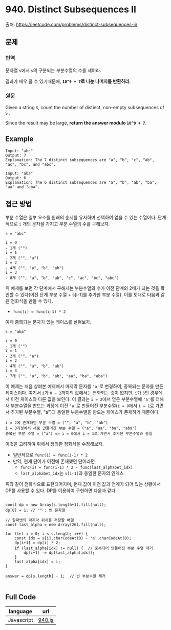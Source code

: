 # 940. Distinct Subsequences II

출처: https://leetcode.com/problems/distinct-subsequences-ii/

## 문제

### 번역

문자열 `s`에서 `s`의 구분되는 부분수열의 수를 세어라.

결과가 매우 클 수 있기때문에, **`10^9 + 7`로 나눈 나머지를 반환하라**.

### 원문

Given a string  `S`, count the number of distinct, non-empty subsequences of  `S`  .

Since the result may be large,  **return the answer modulo  `10^9 + 7`**.

## Example
```
Input: "abc"
Output: 7
Explanation: The 7 distinct subsequences are "a", "b", "c", "ab", "ac", "bc", and "abc".
```
```
Input: "aba"
Output: 6
Explanation: The 6 distinct subsequences are "a", "b", "ab", "ba", "aa" and "aba".
```
## 접근 방법

부분 수열은 일부 요소를 원래의 순서를 유지하며 선택하여 얻을 수 있는 수열이다. 단계적으로 `i` 개의 문자을 가지고 부분 수열의 수를 구해보자.
```
s = "abc"

i = 0
- 1개 ("")
i = 1
- 2개 ("", "a")
i = 2
- 4개 ("", "a", "b", "ab")
i = 3
- 8개 ("", "a", "b", "ab", "c", "ac", "bc", "abc")
```
위 예제를 보면 각 단계에서 구해지는 부분수열의 수가 이전 단계의 2배가 되는 것을 확인할 수 있다(이전 단계 부분 수열 + s[i-1]를 추가한 부분 수열). 이를 토대로 다음과 같은 점화식을 만들 수 있다.
- `func(i) = func(i-1) * 2` 

이제 중복되는 문자가 있는 케이스를 살펴보자.
```
s = "aba"

i = 0
- 1개 ("")
i = 1
- 2개 ("", "a")
i = 2
- 4개 ("", "a", "b", "ab")
i = 3
- 7개 ("", "a", "b", "ab", "aa", "ba", "aba")
```
이 예제는 처음 살펴본 예제에서 마지막 문자를 `'a'`로 변경하여, 중복되는 문자를 만든 케이스이다. 여기서 `i`가 `0 ~ 2`까지의 값에서는 변화되는 것이 없지만, `i`가 `3`인 경우에서 이전 케이스와 다른 값을 보인다. 이 결과는 `i = 2`에서 얻은 부분수열에 `'a'`를 더해 새 부분수열을 만드는 과정에 이전 `'a'`로 만들어진 부분수열(`i = 0`에서 `i = 1`로 가면서 추가된 부분수열, "a")과 동일한 부분수열을 만드는 케이스가 존재하기 때문이다.
```
i = 2에 존재하던 부분 수열 = ("", "a", "b", "ab")
i = 3과정에서 새로 만들어진 부분 수열 = ("a", "aa", "ba", "aba")
중복된 부분 수열 = ("a") => i = 0에서 i = 1로 가면서 추가된 부분수열과 동일
```
이것을 고려하여 위에서 정의한 점화식을 수정해보자.
- 일반적으로 `func(i) = func(i-1) * 2` 
- 만약, 현재 단어가 이전에 존재했던 단어라면
	- `func(i) = func(i-1) * 2 - func(last_alphabet_idx)`
	-  `last_alphabet_idx`는 `s[i-1]`과 동일한 문자의 인덱스

위와 같이 점화식으로 표현되어지며, 현재 값이 이전 값과 연계가 되어 있는 상황에서 DP를 사용할 수 있다. DP를 이용하여 구현하면 다음과 같다.
<pre>
<code>
const dp = new Array(s.length+1).fill(null);
dp[0] = 1; // "" : 빈 문자열

// 알파벳의 마지막 위치를 저장할 배열
const last_alpha = new Array(26).fill(null);

for (let i = 0; i < s.length; i++) {
	const idx = s[i].charCodeAt(0) - 'a'.charCodeAt(0);
	dp[i+1] = dp[i] * 2;
	if (last_alpha[idx] != null) {	// 중복되어 만들어진 부분 수열 제거
		dp[i+1] -= dp[last_alpha[idx]];
	}
	last_alpha[idx] = i;
}

answer = dp[s.length] - 1;	// 빈 부분수열 제거
</code>
</pre>

## Full Code
|language|url|
|--------|---|
|Javascript|[940.js](https://github.com/opwe37/Algorithm-Study/blob/master/LeetCode/src/940.js)|
